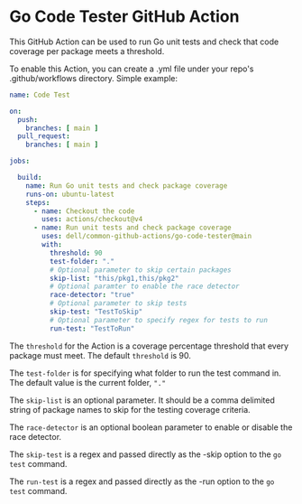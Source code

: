 # Go Code Tester GitHub Action

This GitHub Action can be used to run Go unit tests and check that code coverage per package meets a threshold.

To enable this Action, you can create a .yml file under your repo's .github/workflows directory.
Simple example:

```yaml
name: Code Test

on:
  push:
    branches: [ main ]
  pull_request:
    branches: [ main ]

jobs:

  build:
    name: Run Go unit tests and check package coverage
    runs-on: ubuntu-latest
    steps:
      - name: Checkout the code
        uses: actions/checkout@v4
      - name: Run unit tests and check package coverage
        uses: dell/common-github-actions/go-code-tester@main
        with:
          threshold: 90
          test-folder: "."
          # Optional parameter to skip certain packages
          skip-list: "this/pkg1,this/pkg2"
          # Optional paramter to enable the race detector
          race-detector: "true"
          # Optional parameter to skip tests
          skip-test: "TestToSkip"
          # Optional parameter to specify regex for tests to run
          run-test: "TestToRun"
```

The `threshold` for the Action is a coverage percentage threshold that every package must meet. The default `threshold` is 90.

The `test-folder` is for specifying what folder to run the test command in. The default value is the current folder, `"."`

The `skip-list` is an optional parameter. It should be a comma delimited string of package names to skip for the testing coverage criteria.

The `race-detector` is an optional boolean parameter to enable or disable the race detector.

The `skip-test` is a regex and passed directly as the -skip option to the `go test` command.

The `run-test` is a regex and passed directly as the -run option to the `go test` command.
